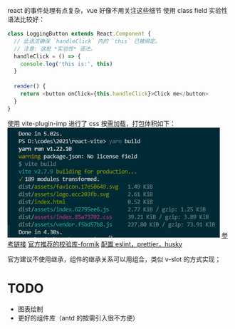 react 的事件处理有点复杂，vue 好像不用关注这些细节
使用 class field 实验性语法比较好：

```js
class LoggingButton extends React.Component {
  // 此语法确保 `handleClick` 内的 `this` 已被绑定。
  // 注意: 这是 *实验性* 语法。
  handleClick = () => {
    console.log('this is:', this)
  }

  render() {
    return <button onClick={this.handleClick}>Click me</button>
  }
}
```

使用 vite-plugin-imp 进行了 css 按需加载，打包体积如下：
![](./markdown_assets/Snipaste_2022-01-01_14-03-25.png)
[参考链接](https://juejin.cn/post/6938671679153373214#heading-5)
[官方推荐的校验库-formik](https://formik.org/)
[配置 eslint，prettier，husky](https://dev.to/smetankajakub/how-to-integrate-husky-eslint-prettier-to-project-in-less-than-15-minutes-5gh)

官方建议不使用继承，组件的继承关系可以用组合，类似 v-slot 的方式实现；

# TODO

- 图表绘制
- 更好的组件库（antd 的按需引入很不方便）
